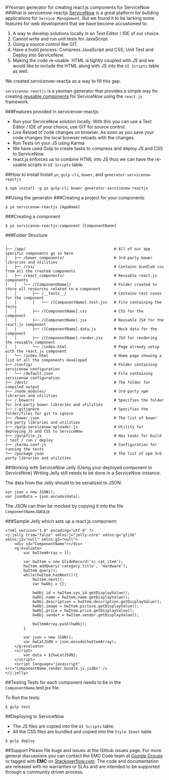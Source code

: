 #Yeoman generator for creating react.js components for ServiceNow
##What is servicenow-reactjs
[ServiceNow](http://www.servicenow.com/) is a great platform for building applications for `Service Management`. 
But we found it to be lacking some features for web development that we have become accustomed to:

1. A way to develop solutions locally in an Text Editor / IDE of our choice.
2. Cannot write and run unit tests for JavaScript.
3. Using a source control like GIT.
4. Have a build process: Compress JavaScript and CSS, Unit Test and Deploy into ServiceNow.
5. Making the code re-usable. HTML is tightly coupled with JS and we would like to include the HTML along with JS into the `UI Scripts` table as well.

We created servicenow-reactjs as a way to fill this gap.
 
`servicenow-reactjs` is a yeoman generator that provides a simple way for creating [reusable components](https://facebook.github.io/react/docs/reusable-components.html) for ServiceNow using the `react.js` framework.

###Features provided in servicenow-reactjs:
* Run your ServiceNow solution locally. With this you can use a Text Editor / IDE of your choice, use GIT for source control.
* Live Reload of code changes on browser. As soon as you save your code changes the local browser reloads with the changes.
* Run Tests on your JS using Karma
* We have used Gulp to create tasks to compress and deploy JS and CSS to ServiceNow.
* react.js enforces us to combine HTML into JS thus we can have the re-usable scripts in `UI Scripts` table.

##How to install
Install `yo`, `gulp-cli`, `bower`, and `generator-servicenow-reactjs`
```
$ npm install -g yo gulp-cli bower generator-servicenow-reactjs
```
##Using the generator
###Creating a project for your components
```
$ yo servicenow-reactjs [AppName]
```
###Creating a component
```
$ yo servicenow-reactjs:component [ComponentName]
```
###Folder Structure
```
.
├── /app/                                       # All of our app specific components go in here
│   ├── /bower_components/                      # 3rd-party bower libraries and utilities
│   ├── /css/                                   # Contains bundled css from all the created components
│   ├── /react_components/                      # Reusable react.js components
│   │   └── /[ComponentName]/                   # Folder created to store all resources related to a component
│   │       ├── /__tests__/                     # Contains test cases for the component
│   │       │   └── /[ComponentName].test.jsx   # File containing the tests
│   │       ├── /[ComponentName].css            # CSS for the component
│   │       ├── /[ComponentName].jsx            # Reusable JSX for the react.js component 
│   │       ├── /[ComponentName].data.js        # Mock data for the component
│   │       ├── /[ComponentName].render.jsx     # JSX for rendering the reusable component
│   │       └── /index.html                     # Page already setup with the react.js component
│   └── /index.html                             # Home page showing a list of all the components developed
├── /config/                                    # Folder containing servicenow configuration
│   └── /default.json                           # File containing servicenow configuration
├── /dest/                                      # The folder for compiled output
├── /node_modules/                              # 3rd-party npm libraries and utilities
├── /.bowerrc                                   # Specifies the folder for 3rd-party bower libraries and utilities 
├── /.gitignore                                 # Specifies the folder/files for git to ignore
├── /bower.json                                 # The list of bower 3rd party libraries and utilities
├── /gulp-servicenow-uploader.js                # Utility for deploying JS and CSS to ServiceNow
├── /gulpfile.js                                # Has tasks for build / test / run / deploy
├── /karma.conf.js                              # Configuration for running the tests
└── /package.json                               # The list of npm 3rd party libraries and utilities
```
##Working with ServiceNow Jelly (Using your deployed component in ServiceNow)
Writing Jelly still needs to be done in a ServiceNow instance.

The data from the Jelly should to be serialized to JSON:
```
var json = new JSON();
var jsonData = json.encode(data);
```
The JSON can then be mocked by copying it into the file `ComponentName`.data.js

###Sample Jelly which sets up a react.js component:
```
<?xml version="1.0" encoding="utf-8" ?>
<j:jelly trim="false" xmlns:j="jelly:core" xmlns:g="glide" xmlns:j2="null" xmlns:g2="null">
	<div id="ComponentName"></div>
	<g:evaluate>
		var hwItemArray = [];
		
		var hwItem = new GlideRecord('sc_cat_item');
		hwItem.addQuery('category.title', 'Hardware');
		hwItem.query();
		while(hwItem.hasNext()){
			hwItem.next();
			var hwObj = {};
		
			hwObj.id = hwItem.sys_id.getDisplayValue();
			hwObj.name = hwItem.name.getDisplayValue();
			hwObj.description = hwItem.description.getDisplayValue();
			hwObj.image = hwItem.picture.getDisplayValue();
			hwObj.price = hwItem.price.getDisplayValue();
			hwObj.vendor = hwItem.vendor.getDisplayValue();
		
			hwItemArray.push(hwObj);
		}

		var json = new JSON();
		var hwCatJSON = json.encode(hwItemArray);
	</g:evaluate>
	<script>
		var data = ${hwCatJSON};
	</script>
	<script language="javascript" src="ComponentName.render.bundle.js.jsdbx" />
</j:jelly>
``` 
##Testing
Tests for each component needs to be in the `ComponentName`.test.jsx file.

To Run the tests:
```
$ gulp test
```
##Deploying to ServiceNow
* The JS files are copied into the `UI Scripts` table.
* All the CSS files are bundled and copied into the `Style Sheet` table

```
$ gulp deploy
```

##Support
Please file bugs and issues at the Github issues page. For more general discussions you can contact the EMC Code team at <a href="https://groups.google.com/forum/#!forum/emccode-users">Google Groups</a> or tagged with **EMC** on <a href="https://stackoverflow.com">Stackoverflow.com</a>. The code and documentation are released with no warranties or SLAs and are intended to be supported through a community driven process.
